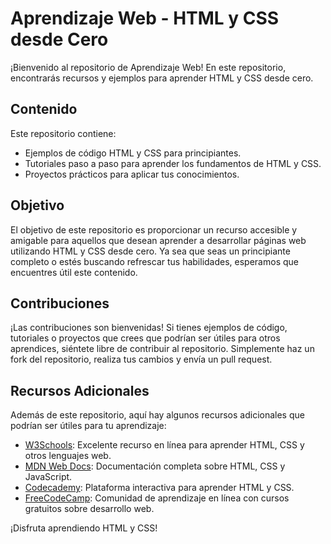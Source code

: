 # Aprendizaje Web - HTML y CSS desde Cero

¡Bienvenido al repositorio de Aprendizaje Web! En este repositorio, encontrarás recursos y ejemplos para aprender HTML y CSS desde cero.

## Contenido

Este repositorio contiene:

- Ejemplos de código HTML y CSS para principiantes.
- Tutoriales paso a paso para aprender los fundamentos de HTML y CSS.
- Proyectos prácticos para aplicar tus conocimientos.

## Objetivo

El objetivo de este repositorio es proporcionar un recurso accesible y amigable para aquellos que desean aprender a desarrollar páginas web utilizando HTML y CSS desde cero. Ya sea que seas un principiante completo o estés buscando refrescar tus habilidades, esperamos que encuentres útil este contenido.

## Contribuciones

¡Las contribuciones son bienvenidas! Si tienes ejemplos de código, tutoriales o proyectos que crees que podrían ser útiles para otros aprendices, siéntete libre de contribuir al repositorio. Simplemente haz un fork del repositorio, realiza tus cambios y envía un pull request.

## Recursos Adicionales

Además de este repositorio, aquí hay algunos recursos adicionales que podrían ser útiles para tu aprendizaje:

- [W3Schools](https://www.w3schools.com/): Excelente recurso en línea para aprender HTML, CSS y otros lenguajes web.
- [MDN Web Docs](https://developer.mozilla.org/): Documentación completa sobre HTML, CSS y JavaScript.
- [Codecademy](https://www.codecademy.com/learn/learn-html): Plataforma interactiva para aprender HTML y CSS.
- [FreeCodeCamp](https://www.freecodecamp.org/): Comunidad de aprendizaje en línea con cursos gratuitos sobre desarrollo web.

¡Disfruta aprendiendo HTML y CSS!

